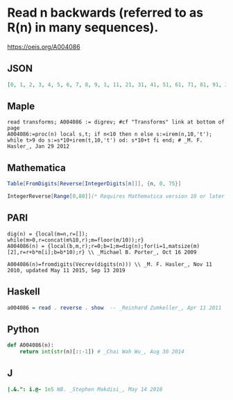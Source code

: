 # Read n backwards \(referred to as R\(n\) in many sequences\)\.
https://oeis.org/A004086
## JSON
```JSON
[0, 1, 2, 3, 4, 5, 6, 7, 8, 9, 1, 11, 21, 31, 41, 51, 61, 71, 81, 91, 2, 12, 22, 32, 42, 52, 62, 72, 82, 92, 3, 13, 23, 33, 43, 53, 63, 73, 83, 93, 4, 14, 24, 34, 44, 54, 64, 74, 84, 94, 5, 15, 25, 35, 45, 55, 65, 75, 85, 95, 6, 16, 26, 36, 46, 56, 66, 76, 86, 96, 7, 17, 27, 37, 47]
```
## Maple
```Maple
read transforms; A004086 := digrev; #cf "Transforms" link at bottom of page
A004086:=proc(n) local s,t; if n<10 then n else s:=irem(n,10,'t'); while t>9 do s:=s*10+irem(t,10,'t') od: s*10+t fi end; # _M. F. Hasler_, Jan 29 2012
```
## Mathematica
```Mathematica
Table[FromDigits[Reverse[IntegerDigits[n]]], {n, 0, 75}]
```
```Mathematica
IntegerReverse[Range[0,80]](* Requires Mathematica version 10 or later *) (* _Harvey P. Dale_, May 13 2018 *)
```
## PARI
```PARI
dig(n) = {local(m=n,r=[]); while(m>0,r=concat(m%10,r);m=floor(m/10));r}
A004086(n) = {local(b,m,r);r=0;b=1;m=dig(n);for(i=1,matsize(m)[2],r=r+b*m[i];b=b*10);r} \\ _Michael B. Porter_, Oct 16 2009
```
```PARI
A004086(n)=fromdigits(Vecrev(digits(n))) \\ _M. F. Hasler_, Nov 11 2010, updated May 11 2015, Sep 13 2019
```
## Haskell
```Haskell
a004086 = read . reverse . show  -- _Reinhard Zumkeller_, Apr 11 2011
```
## Python
```Python
def A004086(n):
    return int(str(n)[::-1]) # _Chai Wah Wu_, Aug 30 2014
```
## J
```J
|.&.": i.@- 1e5 NB. _Stephen Makdisi_, May 14 2018
```
